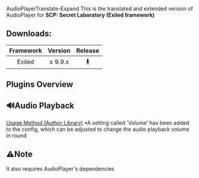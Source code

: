 AudioPlayerTranslate-Expand
This is the translated and extended version of AudioPlayer for **SCP: Secret Laboratory (Exiled framework)**

## Downloads:
| Framework | Version    |  Release                                                              |
|:---------:|:----------:|:----------------------------------------------------------------------:|
| Exiled    | ≥ 9.9.x   | [⬇️](https://github.com/LINGXINGE/AudioPlayerTranslate-Expand/releases/latest)|

## Plugins Overview

## 🔊Audio Playback
[Usage Method (Author Library)](https://github.com/Antoniofo/AudioPlayer)
•A setting called 'Volume' has been added to the config, which can be adjusted to change the audio playback volume in round
## ⚠Note
It also requires AudioPlayer's dependencies
